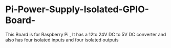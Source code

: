 # Pi-Power-Supply-Isolated-GPIO-Board-
This Board is for Raspberry Pi , It has a 12to 24V DC to 5V DC converter and also has four isolated inputs and four isolated outputs 
